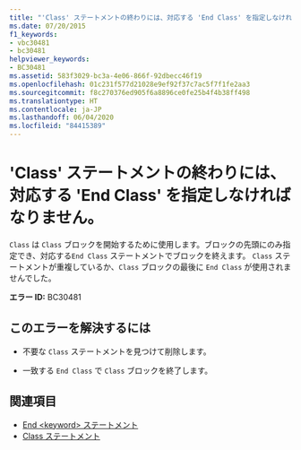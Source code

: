 ```yaml
---
title: "'Class' ステートメントの終わりには、対応する 'End Class' を指定しなければなりません。"
ms.date: 07/20/2015
f1_keywords:
- vbc30481
- bc30481
helpviewer_keywords:
- BC30481
ms.assetid: 583f3029-bc3a-4e06-866f-92dbecc46f19
ms.openlocfilehash: 01c231f577d21028e9ef92f37c7ac5f7f1fe2aa3
ms.sourcegitcommit: f8c270376ed905f6a8896ce0fe25b4f4b38ff498
ms.translationtype: HT
ms.contentlocale: ja-JP
ms.lasthandoff: 06/04/2020
ms.locfileid: "84415389"
---
```

# <a name="class-statement-must-end-with-a-matching-end-class"></a>'Class' ステートメントの終わりには、対応する 'End Class' を指定しなければなりません。
`Class` は `Class` ブロックを開始するために使用します。ブロックの先頭にのみ指定でき、対応する`End Class` ステートメントでブロックを終えます。 `Class` ステートメントが重複しているか、`Class` ブロックの最後に `End Class` が使用されませんでした。  
  
 **エラー ID:** BC30481  
  
## <a name="to-correct-this-error"></a>このエラーを解決するには  
  
- 不要な `Class` ステートメントを見つけて削除します。  
  
- 一致する `End Class` で `Class` ブロックを終了します。  
  
## <a name="see-also"></a>関連項目

- [End \<keyword> ステートメント](../statements/end-keyword-statement.md)
- [Class ステートメント](../statements/class-statement.md)
